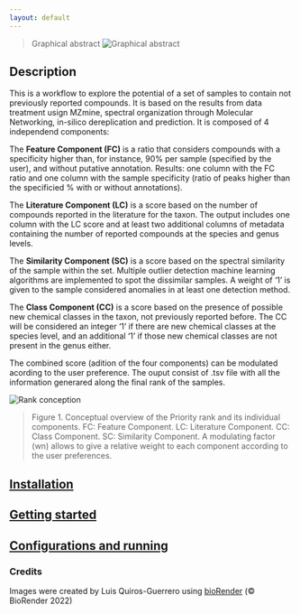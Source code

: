 ```yaml
---
layout: default
---
```

>  Graphical abstract
![Graphical abstract](/assets/img/graphical_abstract.png)


## Description 

This is a workflow to explore the potential of a set of samples to contain not previously reported compounds. It is based on the results from data treatment usign MZmine, spectral organization through Molecular Networking, in-silico dereplication and prediction. 
It is composed of 4 independend components: 

The **Feature Component (FC)** is a ratio that considers compounds with a specificity higher than, for instance, 90% per sample (specified by the user), and without putative annotation. Results: one column with the FC ratio and one column with the sample specificity (ratio of peaks higher than the specificied % with or without annotations).

The **Literature Component (LC)** is a score based on the number of compounds reported in the literature for the taxon. The output includes one column with the LC score and at least two additional columns of metadata containing the number of reported compounds at the species and genus levels.

The **Similarity Component (SC)** is a score based on the spectral similarity of the sample within the set. Multiple outlier detection machine learning algorithms are implemented to spot the dissimilar samples. A weight of ‘1’ is given to the sample considered anomalies in at least one detection method.

The **Class Component (CC)** is a score based on the presence of possible new chemical classes in the taxon, not previously reported before. The CC will be considered an integer ‘1’ if there are new chemical classes at the species level, and an additional ‘1’ if those new chemical classes are not present in the genus either.

The combined score (adition of the four components) can be modulated acording to the user preference. The ouput consist of .tsv file with all the information generared along the final rank of the samples.

![Rank conception](/assets/img/priority_rank.png)
> Figure 1. Conceptual overview of the Priority rank and its individual components. FC: Feature Component. LC: Literature Component. CC: Class Component. SC: Similarity Component. A modulating factor (wn) allows to give a relative weight to each component according to the user preferences.

## [**Installation**](installation.md) 


## [**Getting started**](getting-started.md) 


## [**Configurations and running**](configuration-options.md) 





### Credits
Images were created by Luis Quiros-Guerrero using [bioRender](https://biorender.com/) (© BioRender 2022)
